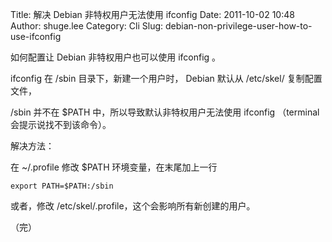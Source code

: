 Title: 解决 Debian 非特权用户无法使用 ifconfig
Date: 2011-10-02 10:48
Author: shuge.lee
Category: Cli
Slug: debian-non-privilege-user-how-to-use-ifconfig

如何配置让 Debian 非特权用户也可以使用 ifconfig 。

ifconfig 在 /sbin 目录下，新建一个用户时， Debian 默认从 /etc/skel/
复制配置文件，

/sbin 并不在 $PATH 中，所以导致默认非特权用户无法使用 ifconfig
（terminal 会提示说找不到该命令）。

解决方法：

在 ~/.profile 修改 $PATH 环境变量，在末尾加上一行

```  
export PATH=$PATH:/sbin  
```

或者，修改 /etc/skel/.profile，这个会影响所有新创建的用户。

（完）
